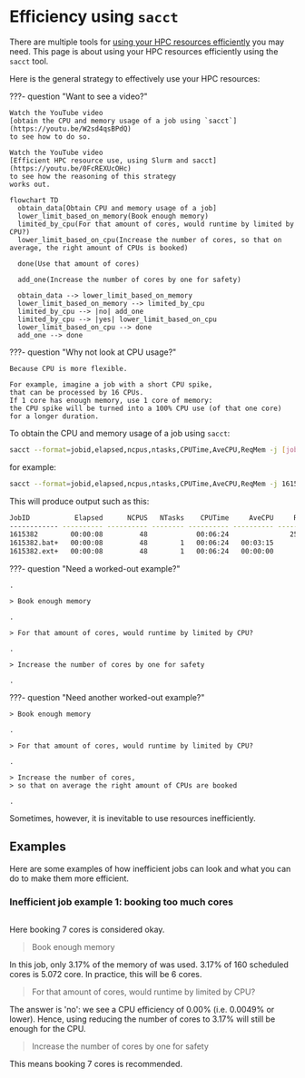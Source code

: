 # Efficiency using `sacct`

There are multiple tools for
[using your HPC resources efficiently](efficiency.md) you may need.
This page is about using your HPC resources efficiently
using the `sacct` tool.

Here is the general strategy to effectively use your HPC resources:

???- question "Want to see a video?"

    Watch the YouTube video
    [obtain the CPU and memory usage of a job using `sacct`](https://youtu.be/W2sd4qsBPdQ)
    to see how to do so.

    Watch the YouTube video
    [Efficient HPC resource use, using Slurm and sacct](https://youtu.be/0FcREXUcOHc)
    to see how the reasoning of this strategy
    works out.

<!-- markdownlint-disable MD013 --><!-- Mermaid nodes cannot be split up over lines, hence will break 80 characters per line -->

```mermaid
flowchart TD
  obtain_data[Obtain CPU and memory usage of a job]
  lower_limit_based_on_memory(Book enough memory)
  limited_by_cpu(For that amount of cores, would runtime by limited by CPU?)
  lower_limit_based_on_cpu(Increase the number of cores, so that on average, the right amount of CPUs is booked)

  done(Use that amount of cores)

  add_one(Increase the number of cores by one for safety)

  obtain_data --> lower_limit_based_on_memory
  lower_limit_based_on_memory --> limited_by_cpu
  limited_by_cpu --> |no| add_one
  limited_by_cpu --> |yes| lower_limit_based_on_cpu
  lower_limit_based_on_cpu --> done
  add_one --> done
```

<!-- markdownlint-enable MD013 -->

???- question "Why not look at CPU usage?"

    Because CPU is more flexible.

    For example, imagine a job with a short CPU spike,
    that can be processed by 16 CPUs.
    If 1 core has enough memory, use 1 core of memory:
    the CPU spike will be turned into a 100% CPU use (of that one core)
    for a longer duration.

To obtain the CPU and memory usage of a job using `sacct`:

```bash
sacct --format=jobid,elapsed,ncpus,ntasks,CPUTime,AveCPU,ReqMem -j [job_number]
```

for example:

```bash
sacct --format=jobid,elapsed,ncpus,ntasks,CPUTime,AveCPU,ReqMem -j 1615382
```

This will produce output such as this:


```bash
JobID           Elapsed      NCPUS   NTasks    CPUTime     AveCPU     ReqMem 
------------ ---------- ---------- -------- ---------- ---------- ---------- 
1615382        00:00:08         48            00:06:24               254400M 
1615382.bat+   00:00:08         48        1   00:06:24   00:03:15            
1615382.ext+   00:00:08         48        1   00:06:24   00:00:00   
```

???- question "Need a worked-out example?"

    .

    > Book enough memory

    .

    > For that amount of cores, would runtime by limited by CPU?

    .

    > Increase the number of cores by one for safety

    .

???- question "Need another worked-out example?"

    > Book enough memory

    .

    > For that amount of cores, would runtime by limited by CPU?

    .

    > Increase the number of cores,
    > so that on average the right amount of CPUs are booked

    .

Sometimes, however, it is inevitable to use resources
inefficiently.

## Examples

Here are some examples of how inefficient jobs can look
and what you can do to make them more efficient.

### Inefficient job example 1: booking too much cores

```bash

```

Here booking 7 cores is considered okay.

> Book enough memory

In this job, only 3.17% of the memory of was used.
3.17% of 160 scheduled cores is 5.072 core.
In practice, this will be 6 cores.

> For that amount of cores, would runtime by limited by CPU?

The answer is 'no': we see a CPU efficiency of 0.00%
(i.e. 0.0049% or lower). Hence, using reducing the number
of cores to 3.17% will still be enough for the CPU.

> Increase the number of cores by one for safety

This means booking 7 cores is recommended.

